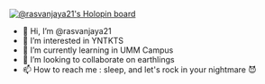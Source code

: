 [![@rasvanjaya21's Holopin board](https://holopin.me/rasvanjaya21)](https://holopin.io/@rasvanjaya21)

- 👋 Hi, I’m @rasvanjaya21
- 👀 I’m interested in YNTKTS
- 🌱 I’m currently learning in UMM Campus
- 💞️ I’m looking to collaborate on earthlings
- 📫 How to reach me : sleep, and let's rock in your nightmare 😈

<!---
rasvanjaya21/rasvanjaya21 is a ✨ special ✨ repository because its `README.md` (this file) appears on your GitHub profile.
You can click the Preview link to take a look at your changes.
--->
